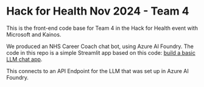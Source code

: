# Hack for Health Nov 2024 - Team 4

This is the front-end code base for Team 4 in the Hack for Health event with Microsoft and Kainos.

We produced an NHS Career Coach chat bot, using Azure AI Foundry. The code in this repo is a simple Streamlit app based on this code: [build a basic LLM chat app](https://docs.streamlit.io/develop/tutorials/llms/build-conversational-apps).

This connects to an API Endpoint for the LLM that was set up in Azure AI Foundry.



